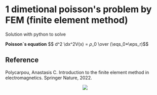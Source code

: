 # 1 dimetional poisson's problem by FEM (finite element method)

Solution with python to solve

**Poisson`s equation**
$$ d^2 \dx^2V(x) = $\rho$_0 \over (\eqs_0*\eps_r)$$

## Reference
Polycarpou, Anastasis C. Introduction to the finite element method in electromagnetics. Springer Nature, 2022.


<div align="center">
	<img src="https://img.shields.io/badge/Python-3776AB?style=flat&logo=Java&logoColor=white"/>
</div>
